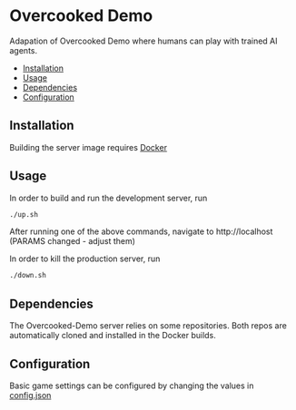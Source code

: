 # Overcooked Demo


Adapation of Overcooked Demo where humans can play with trained AI agents. 
* [Installation](#installation)
* [Usage](#usage)
* [Dependencies](#dependencies)
* [Configuration](#configuration)

## Installation

Building the server image requires [Docker](https://docs.docker.com/get-docker/)

## Usage

In order to build and run the development server, run
```bash
./up.sh
```

After running one of the above commands, navigate to http://localhost (PARAMS changed - adjust them)

In order to kill the production server, run
```bash
./down.sh
```

## Dependencies

The Overcooked-Demo server relies on some repositories. Both repos are automatically cloned and installed in the Docker builds.



## Configuration

Basic game settings can be configured by changing the values in [config.json](server/config.json)
